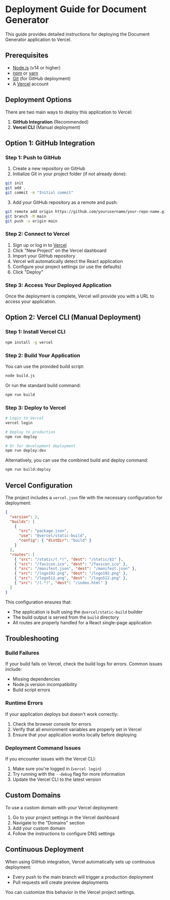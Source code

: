 # Deployment Guide for Document Generator

This guide provides detailed instructions for deploying the Document Generator application to Vercel.

## Prerequisites

- [Node.js](https://nodejs.org/) (v14 or higher)
- [npm](https://www.npmjs.com/) or [yarn](https://yarnpkg.com/)
- [Git](https://git-scm.com/) (for GitHub deployment)
- A [Vercel](https://vercel.com/) account

## Deployment Options

There are two main ways to deploy this application to Vercel:

1. **GitHub Integration** (Recommended)
2. **Vercel CLI** (Manual deployment)

## Option 1: GitHub Integration

### Step 1: Push to GitHub

1. Create a new repository on GitHub
2. Initialize Git in your project folder (if not already done):

```bash
git init
git add .
git commit -m "Initial commit"
```

3. Add your GitHub repository as a remote and push:

```bash
git remote add origin https://github.com/yourusername/your-repo-name.git
git branch -M main
git push -u origin main
```

### Step 2: Connect to Vercel

1. Sign up or log in to [Vercel](https://vercel.com/)
2. Click "New Project" on the Vercel dashboard
3. Import your GitHub repository
4. Vercel will automatically detect the React application
5. Configure your project settings (or use the defaults)
6. Click "Deploy"

### Step 3: Access Your Deployed Application

Once the deployment is complete, Vercel will provide you with a URL to access your application.

## Option 2: Vercel CLI (Manual Deployment)

### Step 1: Install Vercel CLI

```bash
npm install -g vercel
```

### Step 2: Build Your Application

You can use the provided build script:

```bash
node build.js
```

Or run the standard build command:

```bash
npm run build
```

### Step 3: Deploy to Vercel

```bash
# Login to Vercel
vercel login

# Deploy to production
npm run deploy

# Or for development deployment
npm run deploy:dev
```

Alternatively, you can use the combined build and deploy command:

```bash
npm run build:deploy
```

## Vercel Configuration

The project includes a `vercel.json` file with the necessary configuration for deployment:

```json
{
  "version": 2,
  "builds": [
    {
      "src": "package.json",
      "use": "@vercel/static-build",
      "config": { "distDir": "build" }
    }
  ],
  "routes": [
    { "src": "/static/(.*)", "dest": "/static/$1" },
    { "src": "/favicon.ico", "dest": "/favicon.ico" },
    { "src": "/manifest.json", "dest": "/manifest.json" },
    { "src": "/logo192.png", "dest": "/logo192.png" },
    { "src": "/logo512.png", "dest": "/logo512.png" },
    { "src": "/(.*)", "dest": "/index.html" }
  ]
}
```

This configuration ensures that:

- The application is built using the `@vercel/static-build` builder
- The build output is served from the `build` directory
- All routes are properly handled for a React single-page application

## Troubleshooting

### Build Failures

If your build fails on Vercel, check the build logs for errors. Common issues include:

- Missing dependencies
- Node.js version incompatibility
- Build script errors

### Runtime Errors

If your application deploys but doesn't work correctly:

1. Check the browser console for errors
2. Verify that all environment variables are properly set in Vercel
3. Ensure that your application works locally before deploying

### Deployment Command Issues

If you encounter issues with the Vercel CLI:

1. Make sure you're logged in (`vercel login`)
2. Try running with the `--debug` flag for more information
3. Update the Vercel CLI to the latest version

## Custom Domains

To use a custom domain with your Vercel deployment:

1. Go to your project settings in the Vercel dashboard
2. Navigate to the "Domains" section
3. Add your custom domain
4. Follow the instructions to configure DNS settings

## Continuous Deployment

When using GitHub integration, Vercel automatically sets up continuous deployment:

- Every push to the main branch will trigger a production deployment
- Pull requests will create preview deployments

You can customize this behavior in the Vercel project settings.